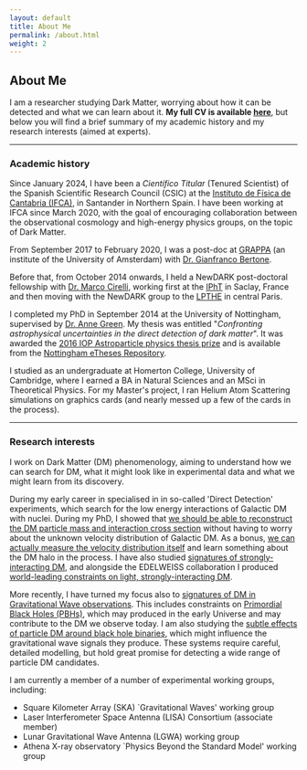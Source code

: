 ```yaml
---
layout: default
title: About Me
permalink: /about.html
weight: 2
---
```



## About Me

I am a researcher studying Dark Matter, worrying about how it can be detected and what we can learn about it. **My full CV is available [here](/assets/BradleyKAVANAGH-CV.pdf)**, but below you will find a brief summary of my academic history and my research interests (aimed at experts).
 
 ---------

### Academic history

Since January 2024, I have been a *Científico Titular* (Tenured Scientist) of the Spanish Scientific Research Council (CSIC) at the [Instituto de Física de Cantabria (IFCA)](https://ifca.unican.es/en-us#), in Santander in Northern Spain. I have been working at IFCA since March 2020, with the goal of encouraging collaboration between the observational cosmology and high-energy physics groups, on the topic of Dark Matter.

From September 2017 to February 2020, I was a post-doc at [GRAPPA](https://iop.fnwi.uva.nl/grappa/) (an institute of the University of Amsterdam) with [Dr. Gianfranco Bertone](http://gianfrancobertone.net).

Before that, from October 2014 onwards, I held a NewDARK post-doctoral fellowship with [Dr. Marco Cirelli](http://www.marcocirelli.net), working first at the [IPhT](http://ipht.cea.fr) in Saclay, France and then moving with the NewDARK group to the [LPTHE](http://www.lpthe.jussieu.fr) in central Paris.

I completed my PhD in September 2014 at the University of Nottingham, supervised by [Dr. Anne Green](http://anne-green.net/physics/Home.html). My thesis was entitled "*Confronting astrophysical uncertainties in the direct detection of dark matter*". It was awarded the [2016 IOP Astroparticle physics thesis prize](http://www.iop.org/activity/groups/subject/ap/prize/page_67116.html) and is available from the [Nottingham eTheses Repository](http://eprints.nottingham.ac.uk/14547/).

I studied as an undergraduate at Homerton College, University of Cambridge, where I earned a BA in Natural Sciences and an MSci in Theoretical Physics. For my Master's project, I ran Helium Atom Scattering simulations on graphics cards (and nearly messed up a few of the cards in the process).


-----------
### Research interests

I work on Dark Matter (DM) phenomenology, aiming to understand how we can search for DM, what it might look like in experimental data and what we might learn from its discovery. 

During my early career in specialised in in so-called 'Direct Detection' experiments, which search for the low energy interactions of Galactic DM with nuclei. During my PhD, I showed that [we should be able to reconstruct the DM particle mass and interaction cross section](https://arxiv.org/abs/1303.6868) without having to worry about the unknown velocity distribution of Galactic DM. As a bonus, [we can actually measure the velocity distribution itself](https://arxiv.org/abs/1312.1852) and learn something about the DM halo in the process. I have also studied [signatures of strongly-interacting DM](https://arxiv.org/abs/1712.04901), and alongside the EDELWEISS collaboration I produced [world-leading constraints on light, strongly-interacting DM](https://arxiv.org/abs/1901.03588). 

More recently, I have turned my focus also to [signatures of DM in Gravitational Wave observations](https://arxiv.org/abs/1907.10610). This includes constraints on [Primordial Black Holes (PBHs)](https://arxiv.org/abs/2007.10722), which may produced in the early Universe and may contribute to the DM we observe today. I am also studying the [subtle effects of particle DM around black hole binaries](https://arxiv.org/abs/2002.12811), which might influence the gravitational wave signals they produce. These systems require careful, detailed modelling, but hold great promise for detecting a wide range of particle DM candidates.

I am currently a member of a number of experimental working groups, including:
* Square Kilometer Array (SKA) `Gravitational Waves' working group  
* Laser Interferometer Space Antenna (LISA) Consortium (associate member)  
* Lunar Gravitational Wave Antenna (LGWA) working group  
* Athena X-ray observatory `Physics Beyond the Standard Model' working group